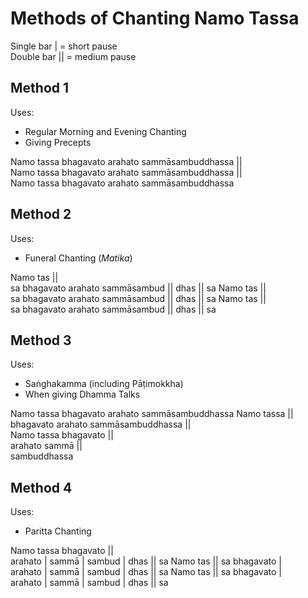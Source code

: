 # Methods of Chanting Namo Tassa

Single bar | = short pause  
Double bar || = medium pause

## Method 1

Uses:

- Regular Morning and Evening Chanting
- Giving Precepts

Namo tassa bhagavato arahato sammāsambuddhassa ||  
Namo tassa bhagavato arahato sammāsambuddhassa ||  
Namo tassa bhagavato arahato sammāsambuddhassa

## Method 2

Uses:

- Funeral Chanting (*Matika*)

Namo tas ||  
sa bhagavato arahato sammāsambud || dhas || sa Namo tas ||  
sa bhagavato arahato sammāsambud || dhas || sa Namo tas ||  
sa bhagavato arahato sammāsambud || dhas || sa

## Method 3

Uses:

- Saṅghakamma (including Pāṭimokkha)
- When giving Dhamma Talks

Namo tassa bhagavato arahato sammāsambuddhassa Namo tassa ||  
bhagavato arahato sammāsambuddhassa ||  
Namo tassa bhagavato ||  
arahato sammā ||  
sambuddhassa

## Method 4

Uses:

- Paritta Chanting

Namo tassa bhagavato ||  
arahato | sammā | sambud | dhas || sa Namo tas || sa bhagavato |  
arahato | sammā | sambud | dhas || sa Namo tas || sa bhagavato |  
arahato | sammā | sambud | dhas || sa

